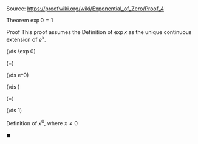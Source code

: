 # 

Source: https://proofwiki.org/wiki/Exponential_of_Zero/Proof_4

Theorem
$\exp 0 = 1$


Proof
This proof assumes the Definition of $\exp x$ as the unique continuous extension of $e^x$.














\(\ds \exp 0\)

\(=\)







\(\ds e^0\)




















\(\ds \)

\(=\)







\(\ds 1\)





Definition of $x^0$, where $x \ne 0$



$\blacksquare$





